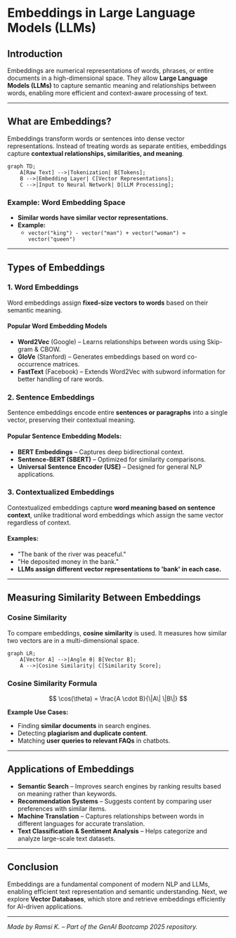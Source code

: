 # Embeddings in Large Language Models (LLMs)

## Introduction

Embeddings are numerical representations of words, phrases, or entire documents in a high-dimensional space. They allow **Large Language Models (LLMs)** to capture semantic meaning and relationships between words, enabling more efficient and context-aware processing of text.

---

## What are Embeddings?

Embeddings transform words or sentences into dense vector representations. Instead of treating words as separate entities, embeddings capture **contextual relationships, similarities, and meaning**.

``` mermaid
graph TD;
    A[Raw Text] -->|Tokenization| B[Tokens];
    B -->|Embedding Layer| C[Vector Representations];
    C -->|Input to Neural Network| D[LLM Processing];
```

### Example: Word Embedding Space

- **Similar words have similar vector representations.**
- **Example:**
  - `vector("king") - vector("man") + vector("woman") ≈ vector("queen")`

---

## Types of Embeddings

### 1. Word Embeddings

Word embeddings assign **fixed-size vectors to words** based on their semantic meaning.

#### Popular Word Embedding Models

- **Word2Vec** (Google) – Learns relationships between words using Skip-gram & CBOW.
- **GloVe** (Stanford) – Generates embeddings based on word co-occurrence matrices.
- **FastText** (Facebook) – Extends Word2Vec with subword information for better handling of rare words.

### 2. Sentence Embeddings

Sentence embeddings encode entire **sentences or paragraphs** into a single vector, preserving their contextual meaning.

#### **Popular Sentence Embedding Models:**

- **BERT Embeddings** – Captures deep bidirectional context.
- **Sentence-BERT (SBERT)** – Optimized for similarity comparisons.
- **Universal Sentence Encoder (USE)** – Designed for general NLP applications.

### 3. Contextualized Embeddings

Contextualized embeddings capture **word meaning based on sentence context**, unlike traditional word embeddings which assign the same vector regardless of context.

#### **Examples:**

- "The bank of the river was peaceful."
- "He deposited money in the bank."
- **LLMs assign different vector representations to 'bank' in each case.**

---

## Measuring Similarity Between Embeddings

### Cosine Similarity

To compare embeddings, **cosine similarity** is used. It measures how similar two vectors are in a multi-dimensional space.

``` mermaid
graph LR;
    A[Vector A] -->|Angle θ| B[Vector B];
    A -->|Cosine Similarity| C[Similarity Score];
```

### Cosine Similarity Formula

$$
    \cos(\theta) = \frac{A \cdot B}{\|A\| \|B\|}
$$

**Example Use Cases:**

- Finding **similar documents** in search engines.
- Detecting **plagiarism and duplicate content**.
- Matching **user queries to relevant FAQs** in chatbots.

---

## Applications of Embeddings

- **Semantic Search** – Improves search engines by ranking results based on meaning rather than keywords.  
- **Recommendation Systems** – Suggests content by comparing user preferences with similar items.  
- **Machine Translation** – Captures relationships between words in different languages for accurate translation.  
- **Text Classification & Sentiment Analysis** – Helps categorize and analyze large-scale text datasets.  

---

## Conclusion

Embeddings are a fundamental component of modern NLP and LLMs, enabling efficient text representation and semantic understanding. Next, we explore **Vector Databases**, which store and retrieve embeddings efficiently for AI-driven applications.

---
*Made by Ramsi K. – Part of the GenAI Bootcamp 2025 repository.*
